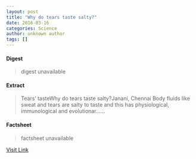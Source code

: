```yaml
---
layout: post
title: "Why do tears taste salty?"
date: 2016-03-16
categories: Science
author: unknown author
tags: []
---
```



#### Digest
>digest unavailable

#### Extract
>Tears’ tasteWhy do tears taste salty?Janani, Chennai Body fluids like sweat and tears are salty to taste and this has physiological, immunological and evolutionar......

#### Factsheet
>factsheet unavailable

[Visit Link](http://www.thehindu.com/sci-tech/why-do-tears-taste-salty/article7747001.ece?utm_source=RSS_Feed&utm_medium=RSS&utm_campaign=RSS_Syndication)


